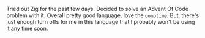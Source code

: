 Tried out Zig for the past few days. Decided to solve an Advent Of Code problem
with it. Overall pretty good language, love the `comptime`. But, there's just
enough turn offs for me in this language that I probably won't be using it any time
soon.
